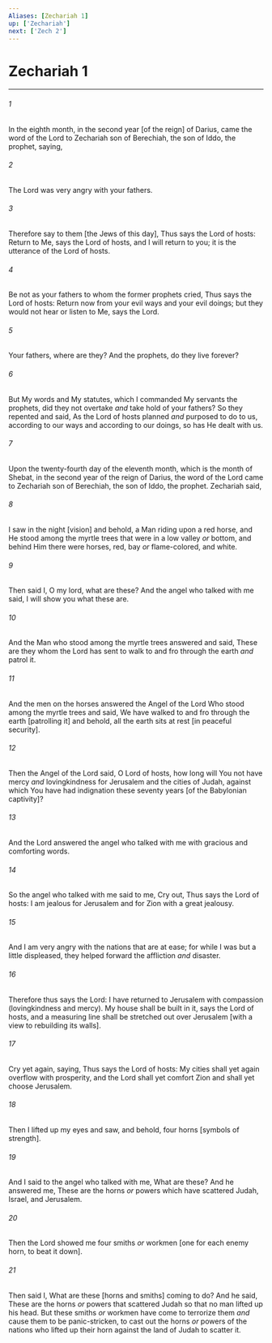```yaml
---
Aliases: [Zechariah 1]
up: ['Zechariah']
next: ['Zech 2']
---
```

# Zechariah 1

***














###### 1 






In the eighth month, in the second year [of the reign] of Darius, came the word of the Lord to Zechariah son of Berechiah, the son of Iddo, the prophet, saying, 













###### 2 






The Lord was very angry with your fathers. 













###### 3 






Therefore say to them [the Jews of this day], Thus says the Lord of hosts: Return to Me, says the Lord of hosts, and I will return to you; it is the utterance of the Lord of hosts. 













###### 4 






Be not as your fathers to whom the former prophets cried, Thus says the Lord of hosts: Return now from your evil ways and your evil doings; but they would not hear or listen to Me, says the Lord. 













###### 5 






Your fathers, where are they? And the prophets, do they live forever? 













###### 6 






But My words and My statutes, which I commanded My servants the prophets, did they not overtake _and_ take hold of your fathers? So they repented and said, As the Lord of hosts planned _and_ purposed to do to us, according to our ways and according to our doings, so has He dealt with us. 













###### 7 






Upon the twenty-fourth day of the eleventh month, which is the month of Shebat, in the second year of the reign of Darius, the word of the Lord came to Zechariah son of Berechiah, the son of Iddo, the prophet. Zechariah said, 













###### 8 






I saw in the night [vision] and behold, a Man riding upon a red horse, and He stood among the myrtle trees that were in a low valley _or_ bottom, and behind Him there were horses, red, bay _or_ flame-colored, and white. 













###### 9 






Then said I, O my lord, what are these? And the angel who talked with me said, I will show you what these are. 













###### 10 






And the Man who stood among the myrtle trees answered and said, These are they whom the Lord has sent to walk to and fro through the earth _and_ patrol it. 













###### 11 






And the men on the horses answered the Angel of the Lord Who stood among the myrtle trees and said, We have walked to and fro through the earth [patrolling it] and behold, all the earth sits at rest [in peaceful security]. 













###### 12 






Then the Angel of the Lord said, O Lord of hosts, how long will You not have mercy _and_ lovingkindness for Jerusalem and the cities of Judah, against which You have had indignation these seventy years [of the Babylonian captivity]? 













###### 13 






And the Lord answered the angel who talked with me with gracious and comforting words. 













###### 14 






So the angel who talked with me said to me, Cry out, Thus says the Lord of hosts: I am jealous for Jerusalem and for Zion with a great jealousy. 













###### 15 






And I am very angry with the nations that are at ease; for while I was but a little displeased, they helped forward the affliction _and_ disaster. 













###### 16 






Therefore thus says the Lord: I have returned to Jerusalem with compassion (lovingkindness and mercy). My house shall be built in it, says the Lord of hosts, and a measuring line shall be stretched out over Jerusalem [with a view to rebuilding its walls]. 













###### 17 






Cry yet again, saying, Thus says the Lord of hosts: My cities shall yet again overflow with prosperity, and the Lord shall yet comfort Zion and shall yet choose Jerusalem. 













###### 18 






Then I lifted up my eyes and saw, and behold, four horns [symbols of strength]. 













###### 19 






And I said to the angel who talked with me, What are these? And he answered me, These are the horns _or_ powers which have scattered Judah, Israel, and Jerusalem. 













###### 20 






Then the Lord showed me four smiths _or_ workmen [one for each enemy horn, to beat it down]. 













###### 21 






Then said I, What are these [horns and smiths] coming to do? And he said, These are the horns _or_ powers that scattered Judah so that no man lifted up his head. But these smiths _or_ workmen have come to terrorize them _and_ cause them to be panic-stricken, to cast out the horns _or_ powers of the nations who lifted up their horn against the land of Judah to scatter it.
